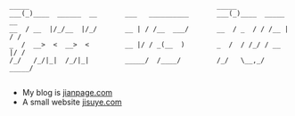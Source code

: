 ```
_____                                               _____                 
___(_)____  ______  __       ___   __________       ___(_)____  _____   __
__  / __  |/_/__  |/_/       __ | / /__  ___/       __  / _  / / /__ | / /
_  /  __>  <  __>  <         __ |/ / _(__  )        _  /  / /_/ / __ |/ / 
/_/   /_/|_|  /_/|_|         _____/  /____/         /_/   \__,_/  _____/  
                                                                          
```
- My blog is <a href="https://jianpage.com" target="_blank">jianpage.com</a>
- A small website <a href="https://jisuye.com" target="_blank">jisuye.com</a>
<!--
**iuv/iuv** is a ✨ _special_ ✨ repository because its `README.md` (this file) appears on your GitHub profile.

Here are some ideas to get you started:

- 🔭 I’m currently working on ...
- 🌱 I’m currently learning ...
- 👯 I’m looking to collaborate on ...
- 🤔 I’m looking for help with ...
- 💬 Ask me about ...
- 📫 How to reach me: ...
- 😄 Pronouns: ...
- ⚡ Fun fact: ...
-->
